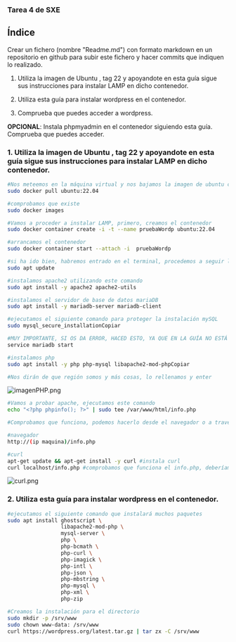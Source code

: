 ### Tarea 4 de SXE

## Índice
Crear un  fichero (nombre "Readme.md") con formato markdown en un repositorio en github para subir este fichero y hacer commits que indiquen lo realizado.

1. Utiliza la imagen de Ubuntu , tag 22 y apoyandote en esta guía sigue sus instrucciones para instalar LAMP en dicho contenedor.

2. Utiliza esta guía para instalar wordpress en el contenedor.

3. Comprueba que puedes acceder a wordpress.

**OPCIONAL**: Instala phpmyadmin en el contenedor siguiendo esta guía. Comprueba que puedes acceder.


### 1. Utiliza la imagen de Ubuntu , tag 22 y apoyandote en esta guía sigue sus instrucciones para instalar LAMP en dicho contenedor.

```bash
#Nos meteemos en la máquina virtual y nos bajamos la imagen de ubuntu con el tag indicado
sudo docker pull ubuntu:22.04

#comprobamos que existe
sudo docker images

#Vamos a proceder a instalar LAMP, primero, creamos el contenedor
sudo docker container create -i -t --name pruebaWordp ubuntu:22.04

#arrancamos el contenedor
sudo docker container start --attach -i  pruebaWordp 

#si ha ido bien, habremos entrado en el terminal, procedemos a seguir la guía. Actualizamos los paquetes
sudo apt update

#instalamos apache2 utilizando este comando
sudo apt install -y apache2 apache2-utils

#instalamos el servidor de base de datos mariaDB
sudo apt install -y mariadb-server mariadb-client

#ejecutamos el siguiente comando para proteger la instalación mySQL
sudo mysql_secure_installationCopiar

#MUY IMPORTANTE, SI OS DA ERROR, HACED ESTO, YA QUE EN LA GUÍA NO ESTÁ
service mariadb start

#instalamos php
sudo apt install -y php php-mysql libapache2-mod-phpCopiar

#Nos dirán de que región somos y más cosas, lo rellenamos y enter
```
![imagenPHP.png](imagenPHP.png)

```bash
#Vamos a probar apache, ejecutamos este comando
echo "<?php phpinfo(); ?>" | sudo tee /var/www/html/info.php

#Comprobamos que funciona, podemos hacerlo desde el navegador o a través de curl

#navegador
http://(ip maquina)/info.php

#curl
apt-get update && apt-get install -y curl #instala curl
curl localhost/info.php #comprobamos que funciona el info.php, deberíamos de ver un html gigante
```
![curl.png](curl.png)

### 2. Utiliza esta guía para instalar wordpress en el contenedor.
```bash
#ejecutamos el siguiente comando que instalará muchos paquetes
sudo apt install ghostscript \
                 libapache2-mod-php \
                 mysql-server \
                 php \
                 php-bcmath \
                 php-curl \
                 php-imagick \
                 php-intl \
                 php-json \
                 php-mbstring \
                 php-mysql \
                 php-xml \
                 php-zip

#Creamos la instalación para el directorio
sudo mkdir -p /srv/www
sudo chown www-data: /srv/www
curl https://wordpress.org/latest.tar.gz | tar zx -C /srv/www

